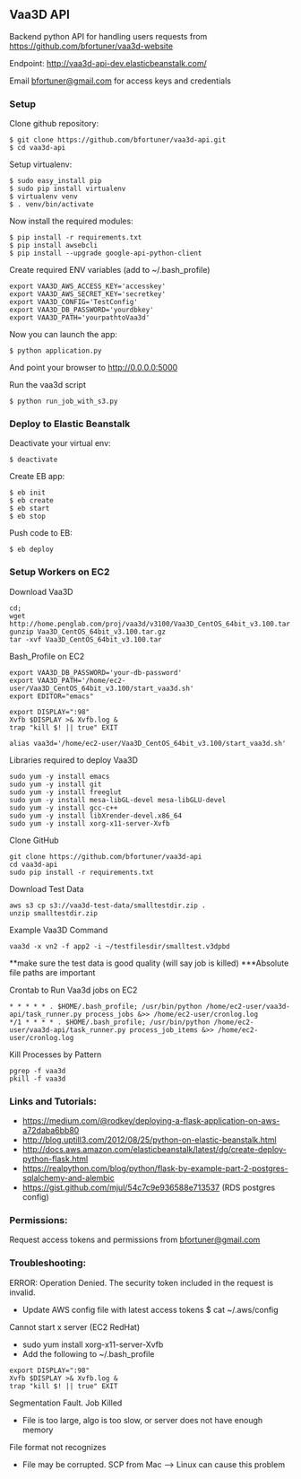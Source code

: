 ## Vaa3D API

Backend python API for handling users requests from https://github.com/bfortuner/vaa3d-website

Endpoint: http://vaa3d-api-dev.elasticbeanstalk.com/

Email bfortuner@gmail.com for access keys and credentials

### Setup

Clone github repository:

```
$ git clone https://github.com/bfortuner/vaa3d-api.git
$ cd vaa3d-api
```

Setup virtualenv:
```
$ sudo easy_install pip
$ sudo pip install virtualenv
$ virtualenv venv
$ . venv/bin/activate
```

Now install the required modules:
```
$ pip install -r requirements.txt
$ pip install awsebcli
$ pip install --upgrade google-api-python-client
```

Create required ENV variables (add to ~/.bash_profile)
```
export VAA3D_AWS_ACCESS_KEY='accesskey'		
export VAA3D_AWS_SECRET_KEY='secretkey'
export VAA3D_CONFIG='TestConfig'
export VAA3D_DB_PASSWORD='yourdbkey'
export VAA3D_PATH='yourpathtoVaa3d'
```

Now you can launch the app:
```
$ python application.py
```
And point your browser to http://0.0.0.0:5000

Run the vaa3d script
```
$ python run_job_with_s3.py
```

### Deploy to Elastic Beanstalk

Deactivate your virtual env:
```
$ deactivate
```

Create EB app:
```
$ eb init
$ eb create
$ eb start
$ eb stop
```

Push code to EB:
```
$ eb deploy
```

### Setup Workers on EC2

Download Vaa3D
```
cd; 
wget http://home.penglab.com/proj/vaa3d/v3100/Vaa3D_CentOS_64bit_v3.100.tar.gz
gunzip Vaa3D_CentOS_64bit_v3.100.tar.gz
tar -xvf Vaa3D_CentOS_64bit_v3.100.tar
```

Bash_Profile on EC2
```
export VAA3D_DB_PASSWORD='your-db-password'
export VAA3D_PATH='/home/ec2-user/Vaa3D_CentOS_64bit_v3.100/start_vaa3d.sh'
export EDITOR="emacs"

export DISPLAY=":98"
Xvfb $DISPLAY >& Xvfb.log &
trap "kill $! || true" EXIT

alias vaa3d='/home/ec2-user/Vaa3D_CentOS_64bit_v3.100/start_vaa3d.sh'
```

Libraries required to deploy Vaa3D
```
sudo yum -y install emacs
sudo yum -y install git
sudo yum -y install freeglut
sudo yum -y install mesa-libGL-devel mesa-libGLU-devel
sudo yum -y install gcc-c++
sudo yum -y install libXrender-devel.x86_64
sudo yum -y install xorg-x11-server-Xvfb
```

Clone GitHub
```
git clone https://github.com/bfortuner/vaa3d-api
cd vaa3d-api
sudo pip install -r requirements.txt
```

Download Test Data
```
aws s3 cp s3://vaa3d-test-data/smalltestdir.zip .
unzip smalltestdir.zip
```

Example Vaa3D Command
```
vaa3d -x vn2 -f app2 -i ~/testfilesdir/smalltest.v3dpbd
```
**make sure the test data is good quality (will say job is killed)
***Absolute file paths are important

Crontab to Run Vaa3d jobs on EC2
```
* * * * * . $HOME/.bash_profile; /usr/bin/python /home/ec2-user/vaa3d-api/task_runner.py process_jobs &>> /home/ec2-user/cronlog.log
*/1 * * * * . $HOME/.bash_profile; /usr/bin/python /home/ec2-user/vaa3d-api/task_runner.py process_job_items &>> /home/ec2-user/cronlog.log
```

Kill Processes by Pattern
```
pgrep -f vaa3d
pkill -f vaa3d
```

### Links and Tutorials:
* https://medium.com/@rodkey/deploying-a-flask-application-on-aws-a72daba6bb80
* http://blog.uptill3.com/2012/08/25/python-on-elastic-beanstalk.html
* http://docs.aws.amazon.com/elasticbeanstalk/latest/dg/create-deploy-python-flask.html
* https://realpython.com/blog/python/flask-by-example-part-2-postgres-sqlalchemy-and-alembic
* https://gist.github.com/mjul/54c7c9e936588e713537 (RDS postgres config)

### Permissions:
Request access tokens and permissions from bfortuner@gmail.com

### Troubleshooting:

ERROR: Operation Denied. The security token included in the request is invalid.
* Update AWS config file with latest access tokens
$ cat ~/.aws/config

Cannot start x server (EC2 RedHat)
* sudo yum install xorg-x11-server-Xvfb
* Add the following to ~/.bash_profile
```
export DISPLAY=":98"
Xvfb $DISPLAY >& Xvfb.log &
trap "kill $! || true" EXIT
```

Segmentation Fault. Job Killed
* File is too large, algo is too slow, or server does not have enough memory

File format not recognizes
* File may be corrupted. SCP from Mac --> Linux can cause this problem

